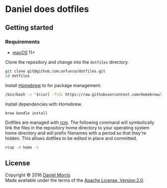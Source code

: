 # Daniel does dotfiles

## Getting started

### Requirements

* [macOS] 11+

Clone the repository and change into the `dotfiles` directory.

```bash
git clone git@github.com:unfunco/dotfiles.git
cd dotfiles
```

Install [Homebrew] to for package management.

```bash
/bin/bash -c "$(curl -fsSL https://raw.githubusercontent.com/Homebrew/install/master/install.sh)"
```

Install dependencies with Homebrew.

```bash
brew bundle install
```

Dotfiles are managed with [rcm]. The following command will symbolically link
the files in the repository home directory to your operating system home
directory and will prefix filenames with a period so that they're hidden.
This allows dotfiles to be edited in place and committed.

```bash
rcup -d home -v
```

## License

Copyright © 2016 [Daniel Morris](https://unfun.co)  
Made available under the terms of the [Apache License, Version 2.0](LICENSE.md).

[Homebrew]: https://brew.sh/
[macOS]: https://www.apple.com/uk/macos/
[rcm]: https://github.com/thoughtbot/rcm
